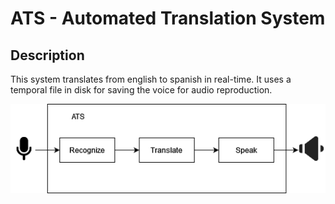 # ATS - Automated Translation System

## Description

This system translates from english to spanish in real-time. It uses a temporal file in disk for saving the voice for audio reproduction.

![ATS Diagram](ATS_diagram.png)